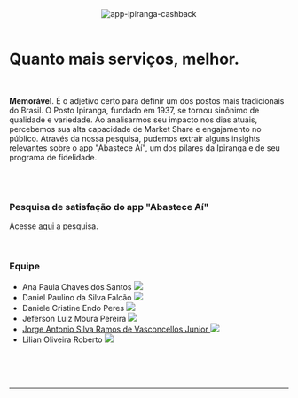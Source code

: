 <div id="header" align="center">
  <img src="https://i.imgur.com/Ik7w4bu.png" alt="app-ipiranga-cashback" border="0">
</div>

<br>
<h1>Quanto mais serviços, melhor.</h1>
<br>

<p><b>Memorável</b>. É o adjetivo certo para definir um dos postos mais tradicionais do Brasil. O Posto Ipiranga, fundado em 1937, se tornou sinônimo de qualidade e variedade. Ao analisarmos seu impacto nos dias atuais, percebemos sua alta capacidade de Market Share e engajamento no público. Através da nossa pesquisa, pudemos extrair alguns insights relevantes sobre o app "Abastece Aí", um dos pilares da Ipiranga e de seu programa de fidelidade.</p>

<br>
<br>

<h3>Pesquisa de satisfação do app "Abastece Aí"</h3>
<p>Acesse <a href="https://s.surveyplanet.com/mkwemztc" target="_blank">aqui</a> a pesquisa.</p>

<br>

<h3>Equipe</h3>
<ul> 
  <li>Ana Paula Chaves dos Santos
    <a href="https://www.linkedin.com/in/ana-paula-chaves-00a29561">
      <img src="https://github.com/gauravghongde/social-icons/blob/master/PNG/Color/LinkedIN.png?raw=true">
    </a>
  </li>
  <li>Daniel Paulino da Silva Falcão
    <a href="https://www.linkedin.com/in/danielsfalcao">
      <img src="https://github.com/gauravghongde/social-icons/blob/master/PNG/Color/LinkedIN.png?raw=true">
    </a>
  </li>
  <li>Daniele Cristine Endo Peres
    <a href="">
      <img src="https://github.com/gauravghongde/social-icons/blob/master/PNG/Color/LinkedIN.png?raw=true">
    </a>
  </li>
  <li>Jeferson Luiz Moura Pereira
    <a href="https://www.linkedin.com/in/jeferson-luiz-moura-pereira-05407735/">
      <img src="https://github.com/gauravghongde/social-icons/blob/master/PNG/Color/LinkedIN.png?raw=true">
    </a>
  </li>
  <li>
    <a href="https://www.linkedin.com/in/jorge-vasconcellos">Jorge Antonio Silva Ramos de Vasconcellos Junior
      <img src="https://github.com/gauravghongde/social-icons/blob/master/PNG/Color/LinkedIN.png?raw=true">
    </a>
  </li>
  <li>Lilian Oliveira Roberto
    <a href="https://www.linkedin.com/in/lilianor/">
      <img src="https://github.com/gauravghongde/social-icons/blob/master/PNG/Color/LinkedIN.png?raw=true">
    </a>
  </li>
</ul>

<br>
<br>
<br>

---
<div id="views counter" align="center">
  <img src="https://komarev.com/ghpvc/?username=ProjetoAppIpiranga&style=flat-square&color=blue" alt=""/>
</div>

<!--
**ProjetoAppIpiranga/ProjetoAppIpiranga** is a ✨ _special_ ✨ repository because its `README.md` (this file) appears on your GitHub profile.

Here are some ideas to get you started:

- 🔭 I’m currently working on ...
- 🌱 I’m currently learning ...
- 👯 I’m looking to collaborate on ...
- 🤔 I’m looking for help with ...
- 💬 Ask me about ...
- 📫 How to reach me: ...
- 😄 Pronouns: ...
- ⚡ Fun fact: ...
-->
